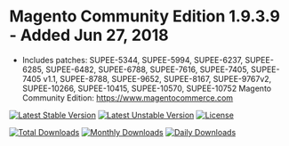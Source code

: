 # Magento Community Edition 1.9.3.9 - Added Jun 27, 2018

* Includes patches: SUPEE-5344, SUPEE-5994, SUPEE-6237, SUPEE-6285, SUPEE-6482, SUPEE-6788, SUPEE-7616, SUPEE-7405, SUPEE-7405 v1.1, SUPEE-8788, SUPEE-9652, SUPEE-8167, SUPEE-9767v2, SUPEE-10266, SUPEE-10415, SUPEE-10570, SUPEE-10752
Magento Community Edition: https://www.magentocommerce.com

[![Latest Stable Version](https://poser.pugx.org/imaginaerum/magento-community/v/stable)](https://packagist.org/packages/imaginaerum/magento-community)
[![Latest Unstable Version](https://poser.pugx.org/imaginaerum/magento-community/v/unstable)](https://packagist.org/packages/imaginaerum/magento-community)
[![License](https://poser.pugx.org/imaginaerum/magento-community/license)](https://packagist.org/packages/imaginaerum/magento-community)

[![Total Downloads](https://poser.pugx.org/imaginaerum/magento-community/downloads)](https://packagist.org/packages/imaginaerum/magento-community)
[![Monthly Downloads](https://poser.pugx.org/imaginaerum/magento-community/d/monthly)](https://packagist.org/packages/imaginaerum/magento-community)
[![Daily Downloads](https://poser.pugx.org/imaginaerum/magento-community/d/daily)](https://packagist.org/packages/imaginaerum/magento-community)
